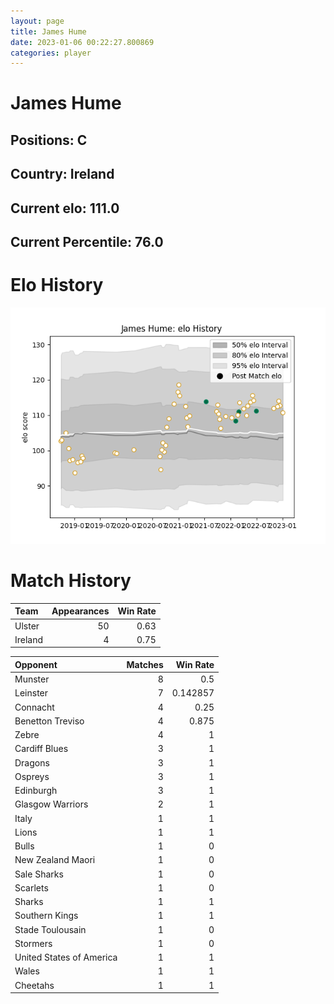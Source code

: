```yaml
---  
layout: page  
title: James Hume  
date: 2023-01-06 00:22:27.800869  
categories: player  
---
```

# James Hume

## Positions: C

## Country: Ireland

## Current elo: 111.0

## Current Percentile: 76.0

# Elo History


![elo history](history_JamesHume.png)
# Match History


| Team    |   Appearances |   Win Rate |
|:--------|--------------:|-----------:|
| Ulster  |            50 |       0.63 |
| Ireland |             4 |       0.75 |

| Opponent                 |   Matches |   Win Rate |
|:-------------------------|----------:|-----------:|
| Munster                  |         8 |   0.5      |
| Leinster                 |         7 |   0.142857 |
| Connacht                 |         4 |   0.25     |
| Benetton Treviso         |         4 |   0.875    |
| Zebre                    |         4 |   1        |
| Cardiff Blues            |         3 |   1        |
| Dragons                  |         3 |   1        |
| Ospreys                  |         3 |   1        |
| Edinburgh                |         3 |   1        |
| Glasgow Warriors         |         2 |   1        |
| Italy                    |         1 |   1        |
| Lions                    |         1 |   1        |
| Bulls                    |         1 |   0        |
| New Zealand Maori        |         1 |   0        |
| Sale Sharks              |         1 |   0        |
| Scarlets                 |         1 |   0        |
| Sharks                   |         1 |   1        |
| Southern Kings           |         1 |   1        |
| Stade Toulousain         |         1 |   0        |
| Stormers                 |         1 |   0        |
| United States of America |         1 |   1        |
| Wales                    |         1 |   1        |
| Cheetahs                 |         1 |   1        |